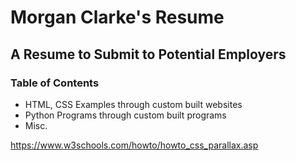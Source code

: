 # Morgan Clarke's Resume

## A Resume to Submit to Potential Employers

### Table of Contents
 - HTML, CSS Examples through custom built websites
 - Python Programs through custom built programs
 - Misc.



 https://www.w3schools.com/howto/howto_css_parallax.asp